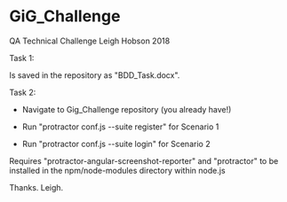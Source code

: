 # GiG_Challenge

QA Technical Challenge 
Leigh Hobson 2018



Task 1:

Is saved in the repository as "BDD_Task.docx".

Task 2:

- Navigate to Gig_Challenge repository (you already have!)

- Run "protractor conf.js --suite register" for Scenario 1

- Run "protractor conf.js --suite login" for Scenario 2



Requires "protractor-angular-screenshot-reporter" and "protractor" to be installed in the npm/node-modules directory within node.js

Thanks.
Leigh.